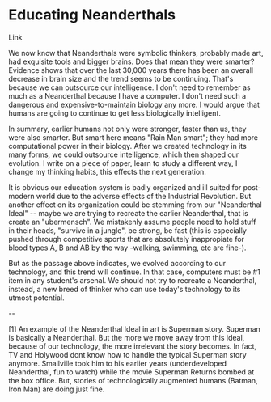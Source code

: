 # Educating Neanderthals

Link

We now know that Neanderthals were symbolic thinkers, probably made
art, had exquisite tools and bigger brains. Does that mean they were
smarter?  Evidence shows that over the last 30,000 years there has
been an overall decrease in brain size and the trend seems to be
continuing. That's because we can outsource our intelligence. I don't
need to remember as much as a Neanderthal because I have a computer. I
don't need such a dangerous and expensive-to-maintain biology any
more. I would argue that humans are going to continue to get less
biologically intelligent.

In summary, earlier humans not only were stronger, faster than us,
they were also smarter. But smart here means "Rain Man smart"; they
had more computational power in their biology. After we created
technology in its many forms, we could outsource intelligence, which
then shaped our evolution. I write on a piece of paper, learn to study
a different way, I change my thinking habits, this effects the next
generation.

It is obvious our education system is badly organized and ill suited
for post-modern world due to the adverse effects of the Industrial
Revolution. But another effect on its organization could be stemming
from our "Neanderthal Ideal" -- maybe we are trying to recreate the
earlier Neanderthal, that is create an "ubermensch". We mistakenly
assume people need to hold stuff in their heads, "survive in a
jungle", be strong, be fast (this is especially pushed through
competitive sports that are absolutely inappropiate for blood types A,
B and AB by the way -walking, swimming, etc are fine-).

But as the passage above indicates, we evolved according to our
technology, and this trend will continue. In that case, computers must
be #1 item in any student's arsenal. We should not try to recreate a
Neanderthal, instead, a new breed of thinker who can use today's
technology to its utmost potential.

--

[1] An example of the Neanderthal Ideal in art is Superman story. Superman is basically a Neanderthal. But the more we move away from this ideal, because of our technology, the more irrelevant the story becomes. In fact, TV and Holywood dont know how to handle the typical Superman story anymore. Smallville took him to his earlier years (underdeveloped Neanderthal, fun to watch) while the movie Superman Returns bombed at the box office. But, stories of technologically augmented humans (Batman, Iron Man) are doing just fine.
